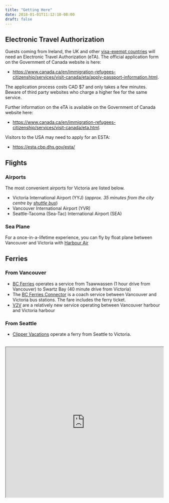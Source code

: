 ```yaml
---
title: "Getting Here"
date: 2018-01-01T11:12:10-08:00
draft: false
---
```


## Electronic Travel Authorization
Guests coming from Ireland, the UK and other [visa-exempt countries](https://www.canada.ca/en/immigration-refugees-citizenship/services/visit-canada/entry-requirements-country.html) will need an Electronic Travel Authorization (eTA).
The official application form on the Government of Canada website is here:

 * https://www.canada.ca/en/immigration-refugees-citizenship/services/visit-canada/eta/apply-passport-information.html.

The application process costs CAD $7 and only takes a few minutes.
Beware of third party websites who charge a higher fee for the same service.

Further information on the eTA is available on the Government of Canada website here:

 * https://www.canada.ca/en/immigration-refugees-citizenship/services/visit-canada/eta.html.

Visitors to the USA may need to apply for an ESTA:

 * https://esta.cbp.dhs.gov/esta/
 
## Flights

### Airports

The most convenient airports for Victoria are listed below.

 * Victoria International Airport (YYJ) (_approx. 35 minutes from the city centre by [shuttle bus](https://yyjairportshuttle.com/)_) 	
 * Vancouver International Airport (YVR)
 * Seattle-Tacoma (Sea-Tac) International Airport (SEA)

### Sea Plane

For a once-in-a-lifetime experience, you can fly by float plane between Vancouver and Victoria with [Harbour Air](https://www.harbourair.com)


## Ferries

### From Vancouver

 * [BC Ferries](https://www.bcferries.com) operates a service from Tsawwassen (1 hour drive from Vancouver) to Swartz Bay (40 minute drive from Victoria)
 * The [BC Ferries Connector](http://bcfconnector.com/) is a coach service between Vancouver and Victoria bus stations. The fare includes the ferry ticket.
 * [V2V](https://www.v2vvacations.com/) are a relatively new service operating between Vancouver harbour and Victoria harbour  

### From Seattle

  * [Clipper Vacations](https://www.clippervacations.com/seattle-victoria-ferry/) operate a ferry from Seattle to Victoria.  

<br>

<iframe src="https://www.google.com/maps/d/embed?mid=1dw9U9NW2JYYAZRIlnR67GinF5Hsa8Ein&hl=en" width="100%" height="480"></iframe>
